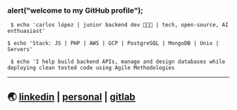 ### alert("welcome to my GitHub profile");

` $ echo 'carlos lópez | junior backend dev 👨🏽‍💻 | tech, open-source, AI enthuasiast'`

` $ echo 'Stack: JS | PHP | AWS | GCP | PostgreSQL | MongoDB | Unix | Servers' `

` $ echo 'I help build backend APIs, manage and design databases while deploying clean tested code using Agile Methodologies`

***
## 🌏 [linkedin](https://www.linkedin.com/in/celopez12) | [personal](https://clopez7.github.io) | [gitlab](www.gitlab.com/clopez12)
